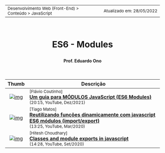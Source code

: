 <table>
<tr>
<td align="left" width="8000">
  <small>Desenvolvimento Web (Front-End) > Conteúdo > JavaScript</small>
</td>
<td align="right">
  <small>Atualizado&nbsp;em:&nbsp;28/05/2022</small>
</td>
</tr>
</table>

<br>

<h1 align="center">

ES6 - Modules

</h1>

<h4 align="center">
Prof. Eduardo Ono
</h4>

<br>

| Thumb | Descrição |
| :-: | --- |
| [![img](https://img.youtube.com/vi/-Hc7V1R5bt0/default.jpg)](https://www.youtube.com/watch?v=-Hc7V1R5bt0) | <sup>[Flávio Coutinho]</sup><br>[__Um guia para MÓDULOS JavaScript (ES6 Modules)__](https://www.youtube.com/watch?v=-Hc7V1R5bt0)<br><sub>(20:15, YouTube, Dez/2021)</sub>
| [![img](https://img.youtube.com/vi/vylVbb2PY0M/default.jpg)](https://www.youtube.com/watch?v=vylVbb2PY0M) | <sup>[Tiago Matos]</sup><br>[__Reutilizando funções dinamicamente com javascript ES6 módulos (import/export)__](https://www.youtube.com/watch?v=vylVbb2PY0M)<br><sub>(13:25, YouTube, Mar/2020)</sub>
| [![img](https://img.youtube.com/vi/dQCdwX0p_tc/default.jpg)](https://www.youtube.com/watch?v=dQCdwX0p_tc) | <sup>[Hitesh Choudhary]</sup><br>[__Classes and module exports in javascript__](https://www.youtube.com/watch?v=dQCdwX0p_tc )<br><sub>(14:28, YouTube, Set/2020)</sub>

<br>
